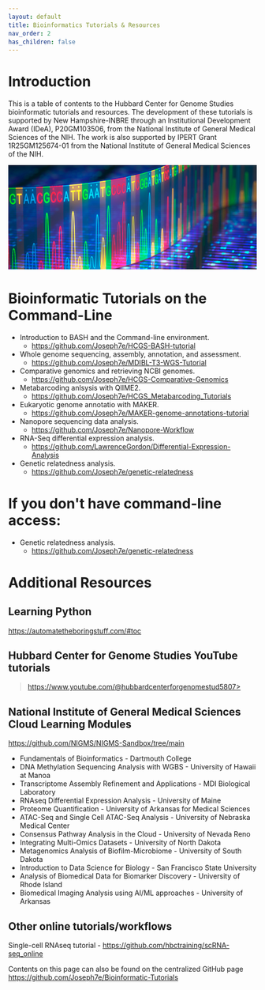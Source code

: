 ```yaml
---
layout: default
title: Bioinformatics Tutorials & Resources
nav_order: 2
has_children: false
---
```


# Introduction
This is a table of contents to the Hubbard Center for Genome Studies bioinformatic tutorials and resources. The development of these tutorials is supported by New Hampshire-INBRE through an Institutional Development Award (IDeA), P20GM103506, from the National Institute of General Medical Sciences of the NIH. The work is also supported by IPERT Grant 1R25GM125674-01 from the National Institute of General Medical Sciences of the NIH.

![bioinf](/images/tutorials_1.jpg)

# Bioinformatic Tutorials on the Command-Line
* Introduction to BASH and the Command-line environment.
  * <https://github.com/Joseph7e/HCGS-BASH-tutorial>
* Whole genome sequencing, assembly, annotation, and assessment.
  * <https://github.com/Joseph7e/MDIBL-T3-WGS-Tutorial>  
* Comparative genomics and retrieving NCBI genomes.
  * <https://github.com/Joseph7e/HCGS-Comparative-Genomics>
* Metabarcoding anlsysis with QIIME2.
  * <https://github.com/Joseph7e/HCGS_Metabarcoding_Tutorials>  
* Eukaryotic genome annotatio with MAKER.
  * <https://github.com/Joseph7e/MAKER-genome-annotations-tutorial>  
* Nanopore sequencing data analysis.
  * <https://github.com/Joseph7e/Nanopore-Workflow>  
* RNA-Seq differential expression analysis.
  * <https://github.com/LawrenceGordon/Differential-Expression-Analysis>
* Genetic relatedness analysis.
  * <https://github.com/Joseph7e/genetic-relatedness>

## 

# If you don't have command-line access:
* Genetic relatedness analysis.
  * <https://github.com/Joseph7e/genetic-relatedness>

# Additional Resources

## Learning Python
  <https://automatetheboringstuff.com/#toc>

## Hubbard Center for Genome Studies YouTube tutorials  
  >https://www.youtube.com/@hubbardcenterforgenomestud5807>

## National Institute of General Medical Sciences Cloud Learning Modules  
<https://github.com/NIGMS/NIGMS-Sandbox/tree/main>
* Fundamentals of Bioinformatics - Dartmouth College  
* DNA Methylation Sequencing Analysis with WGBS - University of Hawaii at Manoa  
* Transcriptome Assembly Refinement and Applications - MDI Biological Laboratory  
* RNAseq Differential Expression Analysis - University of Maine  
* Proteome Quantification - University of Arkansas for Medical Sciences  
* ATAC-Seq and Single Cell ATAC-Seq Analysis - University of Nebraska Medical Center  
* Consensus Pathway Analysis in the Cloud - University of Nevada Reno  
* Integrating Multi-Omics Datasets - University of North Dakota  
* Metagenomics Analysis of Biofilm-Microbiome - University of South Dakota  
* Introduction to Data Science for Biology - San Francisco State University  
* Analysis of Biomedical Data for Biomarker Discovery - University of Rhode Island  
* Biomedical Imaging Analysis using AI/ML approaches - University of Arkansas

## Other online tutorials/workflows
Single-cell RNAseq tutorial - <https://github.com/hbctraining/scRNA-seq_online>

Contents on this page can also be found on the centralized GitHub page <https://github.com/Joseph7e/Bioinformatic-Tutorials>
